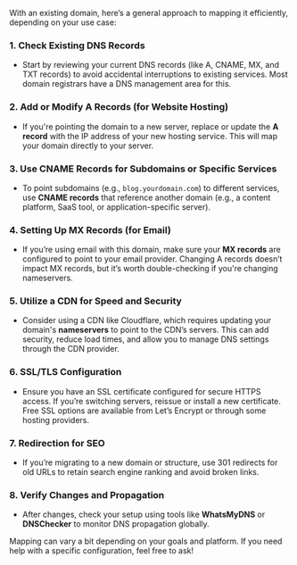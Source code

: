 With an existing domain, here’s a general approach to mapping it efficiently, depending on your use case:

### 1. **Check Existing DNS Records**
   - Start by reviewing your current DNS records (like A, CNAME, MX, and TXT records) to avoid accidental interruptions to existing services. Most domain registrars have a DNS management area for this.

### 2. **Add or Modify A Records (for Website Hosting)**
   - If you're pointing the domain to a new server, replace or update the **A record** with the IP address of your new hosting service. This will map your domain directly to your server.

### 3. **Use CNAME Records for Subdomains or Specific Services**
   - To point subdomains (e.g., `blog.yourdomain.com`) to different services, use **CNAME records** that reference another domain (e.g., a content platform, SaaS tool, or application-specific server). 

### 4. **Setting Up MX Records (for Email)**
   - If you’re using email with this domain, make sure your **MX records** are configured to point to your email provider. Changing A records doesn’t impact MX records, but it’s worth double-checking if you're changing nameservers.

### 5. **Utilize a CDN for Speed and Security**
   - Consider using a CDN like Cloudflare, which requires updating your domain's **nameservers** to point to the CDN’s servers. This can add security, reduce load times, and allow you to manage DNS settings through the CDN provider.

### 6. **SSL/TLS Configuration**
   - Ensure you have an SSL certificate configured for secure HTTPS access. If you’re switching servers, reissue or install a new certificate. Free SSL options are available from Let’s Encrypt or through some hosting providers.

### 7. **Redirection for SEO**
   - If you’re migrating to a new domain or structure, use 301 redirects for old URLs to retain search engine ranking and avoid broken links.

### 8. **Verify Changes and Propagation**
   - After changes, check your setup using tools like **WhatsMyDNS** or **DNSChecker** to monitor DNS propagation globally.

Mapping can vary a bit depending on your goals and platform. If you need help with a specific configuration, feel free to ask!
